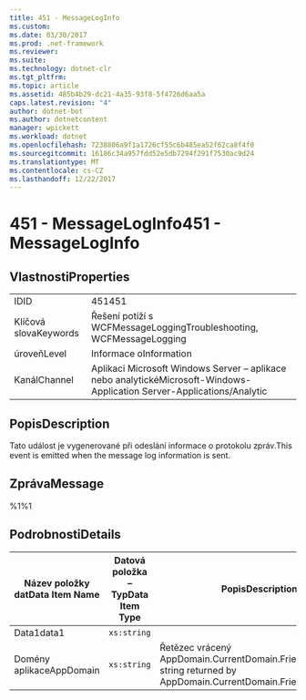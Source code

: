 ```yaml
---
title: 451 - MessageLogInfo
ms.custom: 
ms.date: 03/30/2017
ms.prod: .net-framework
ms.reviewer: 
ms.suite: 
ms.technology: dotnet-clr
ms.tgt_pltfrm: 
ms.topic: article
ms.assetid: 485b4b29-dc21-4a35-93f8-5f4726d6aa5a
caps.latest.revision: "4"
author: dotnet-bot
ms.author: dotnetcontent
manager: wpickett
ms.workload: dotnet
ms.openlocfilehash: 7238806a9f1a1726cf55c6b485ea52f62ca8f4f0
ms.sourcegitcommit: 16186c34a957fdd52e5db7294f291f7530ac9d24
ms.translationtype: MT
ms.contentlocale: cs-CZ
ms.lasthandoff: 12/22/2017
---
```

# <a name="451---messageloginfo"></a><span data-ttu-id="fae3a-102">451 - MessageLogInfo</span><span class="sxs-lookup"><span data-stu-id="fae3a-102">451 - MessageLogInfo</span></span>
## <a name="properties"></a><span data-ttu-id="fae3a-103">Vlastnosti</span><span class="sxs-lookup"><span data-stu-id="fae3a-103">Properties</span></span>  
  
|||  
|-|-|  
|<span data-ttu-id="fae3a-104">ID</span><span class="sxs-lookup"><span data-stu-id="fae3a-104">ID</span></span>|<span data-ttu-id="fae3a-105">451</span><span class="sxs-lookup"><span data-stu-id="fae3a-105">451</span></span>|  
|<span data-ttu-id="fae3a-106">Klíčová slova</span><span class="sxs-lookup"><span data-stu-id="fae3a-106">Keywords</span></span>|<span data-ttu-id="fae3a-107">Řešení potíží s WCFMessageLogging</span><span class="sxs-lookup"><span data-stu-id="fae3a-107">Troubleshooting, WCFMessageLogging</span></span>|  
|<span data-ttu-id="fae3a-108">úroveň</span><span class="sxs-lookup"><span data-stu-id="fae3a-108">Level</span></span>|<span data-ttu-id="fae3a-109">Informace o</span><span class="sxs-lookup"><span data-stu-id="fae3a-109">Information</span></span>|  
|<span data-ttu-id="fae3a-110">Kanál</span><span class="sxs-lookup"><span data-stu-id="fae3a-110">Channel</span></span>|<span data-ttu-id="fae3a-111">Aplikaci Microsoft Windows Server – aplikace nebo analytické</span><span class="sxs-lookup"><span data-stu-id="fae3a-111">Microsoft-Windows-Application Server-Applications/Analytic</span></span>|  
  
## <a name="description"></a><span data-ttu-id="fae3a-112">Popis</span><span class="sxs-lookup"><span data-stu-id="fae3a-112">Description</span></span>  
 <span data-ttu-id="fae3a-113">Tato událost je vygenerované při odeslání informace o protokolu zpráv.</span><span class="sxs-lookup"><span data-stu-id="fae3a-113">This event is emitted when the message log information is sent.</span></span>  
  
## <a name="message"></a><span data-ttu-id="fae3a-114">Zpráva</span><span class="sxs-lookup"><span data-stu-id="fae3a-114">Message</span></span>  
 <span data-ttu-id="fae3a-115">%1</span><span class="sxs-lookup"><span data-stu-id="fae3a-115">%1</span></span>  
  
## <a name="details"></a><span data-ttu-id="fae3a-116">Podrobnosti</span><span class="sxs-lookup"><span data-stu-id="fae3a-116">Details</span></span>  
  
|<span data-ttu-id="fae3a-117">Název položky dat</span><span class="sxs-lookup"><span data-stu-id="fae3a-117">Data Item Name</span></span>|<span data-ttu-id="fae3a-118">Datová položka – Typ</span><span class="sxs-lookup"><span data-stu-id="fae3a-118">Data Item Type</span></span>|<span data-ttu-id="fae3a-119">Popis</span><span class="sxs-lookup"><span data-stu-id="fae3a-119">Description</span></span>|  
|--------------------|--------------------|-----------------|  
|<span data-ttu-id="fae3a-120">Data1</span><span class="sxs-lookup"><span data-stu-id="fae3a-120">data1</span></span>|`xs:string`||  
|<span data-ttu-id="fae3a-121">Domény aplikace</span><span class="sxs-lookup"><span data-stu-id="fae3a-121">AppDomain</span></span>|`xs:string`|<span data-ttu-id="fae3a-122">Řetězec vrácený AppDomain.CurrentDomain.FriendlyName.</span><span class="sxs-lookup"><span data-stu-id="fae3a-122">The string returned by AppDomain.CurrentDomain.FriendlyName.</span></span>|
